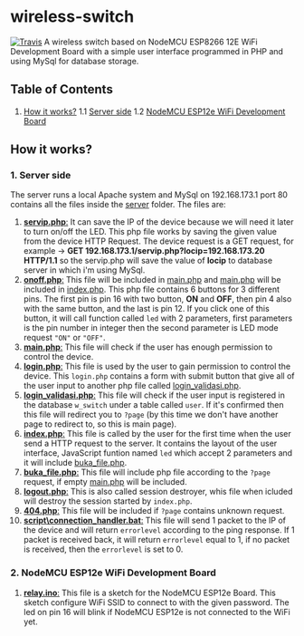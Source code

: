 # wireless-switch
[![Travis](https://img.shields.io/travis/rust-lang/rust.svg)](https://github.com/dion-ricky/wireless-switch)
A wireless switch based on NodeMCU ESP8266 12E WiFi Development Board with a simple user interface programmed in PHP and using MySql for database storage.

## Table of Contents
1. [How it works?](https://github.com/dion-ricky/wireless-switch#how-it-works)
1.1 [Server side](https://github.com/dion-ricky/wireless-switch#1-server-side)
1.2 [NodeMCU ESP12e WiFi Development Board](https://github.com/dion-ricky/wireless-switch#2-nodemcu-esp12e-wifi-development-board)

## How it works?
### 1. Server side
The server runs a local Apache system and MySql on 192.168.173.1 port 80 contains all the files inside the [server](https://github.com/dion-ricky/wireless-switch/tree/master/server) folder.
The files are:
1. [__servip.php__:](https://github.com/dion-ricky/wireless-switch/blob/master/server/servip.php) It can save the IP of the device because we will need it later to turn on/off the LED. This php file works by saving the given value from the device HTTP Request. The device request is a GET request, for example -> __GET 192.168.173.1/servip.php?locip=192.168.173.20 HTTP/1.1__ so the servip.php will save the value of __locip__ to database server in which i'm using MySql.
2. [__onoff.php__:](https://github.com/dion-ricky/wireless-switch/blob/master/server/onoff.php) This file will be included in [main.php](https://github.com/dion-ricky/wireless-switch/blob/master/server/main.php) and [main.php](https://github.com/dion-ricky/wireless-switch/blob/master/server/main.php) will be included in [index.php](https://github.com/dion-ricky/wireless-switch/blob/master/server/index.php). This php file contains 6 buttons for 3 different pins. The first pin is pin 16 with two button, __ON__ and __OFF__, then pin 4 also with the same button, and the last is pin 12. If you click one of this button, it will call function called `led` with 2 parameters, first parameters is the pin number in integer then the second parameter is LED mode request `"ON"` or `"OFF"`.
3. [__main.php__:](https://github.com/dion-ricky/wireless-switch/blob/master/server/main.php) This file will check if the user has enough permission to control the device.
4. [__login.php__:](https://github.com/dion-ricky/wireless-switch/blob/master/server/login.php) This file is used by the user to gain permission to control the device. This `login.php` contains a form with submit button that give all of the user input to another php file called [login_validasi.php](https://github.com/dion-ricky/wireless-switch/blob/master/server/login_validasi.php).
5. [__login_validasi.php__:](https://github.com/dion-ricky/wireless-switch/blob/master/server/login_validasi.php) This file will check if the user input is registered in the database `w_switch` under a table called `user`. If it's confirmed then this file will redirect you to `?page` (by this time we don't have another page to redirect to, so this is main page).
6. [__index.php__:](https://github.com/dion-ricky/wireless-switch/blob/master/server/index.php) This file is called by the user for the first time when the user send a HTTP request to the server. It contains the layout of the user interface, JavaScript funtion named `led` which accept 2 parameters and it will include [buka_file.php](https://github.com/dion-ricky/wireless-switch/blob/master/server/buka_file.php).
7. [__buka_file.php__:](https://github.com/dion-ricky/wireless-switch/blob/master/server/buka_file.php) This file will include php file according to the `?page` request, if empty [main.php](https://github.com/dion-ricky/wireless-switch/blob/master/server/main.php) will be included.
8. [__logout.php__:](https://github.com/dion-ricky/wireless-switch/blob/master/server/logout.php) This is also called session destroyer, whis file when icluded will destroy the session started by `index.php`.
9. [__404.php__:](https://github.com/dion-ricky/wireless-switch/blob/master/server/404.php) This file will be included if `?page` contains unknown request.
10. [__script\connection_handler.bat__:](https://github.com/dion-ricky/wireless-switch/blob/master/server/script/connection_handler.bat) This file will send 1 packet to the IP of the device and will return `errorlevel` according to the ping response. If 1 packet is received back, it will return `errorlevel` equal to 1, if no packet is received, then the `errorlevel` is set to 0.

### 2. NodeMCU ESP12e WiFi Development Board
1. [__relay.ino__:](https://github.com/dion-ricky/wireless-switch/blob/master/sketch/relay.ino) This file is a sketch for the NodeMCU ESP12e Board. This sketch configure WiFi SSID to connect to with the given password. The led on pin 16 will blink if NodeMCU ESP12e is not connected to the WiFi yet.
